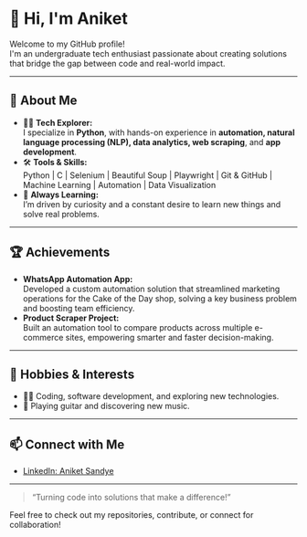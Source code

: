 # 👋 Hi, I'm Aniket 

Welcome to my GitHub profile!  
I'm an undergraduate tech enthusiast passionate about creating solutions that bridge the gap between code and real-world impact.

---

## 🚀 About Me

- 🧑‍💻 **Tech Explorer:**  
  I specialize in **Python**, with hands-on experience in **automation, natural language processing (NLP), data analytics, web scraping**, and **app development**.
- 🛠️ **Tools & Skills:**  
  Python | C | Selenium | Beautiful Soup | Playwright | Git & GitHub | Machine Learning | Automation | Data Visualization  
- 🧠 **Always Learning:**  
  I’m driven by curiosity and a constant desire to learn new things and solve real problems.

---

## 🏆 Achievements

- **WhatsApp Automation App:**  
  Developed a custom automation solution that streamlined marketing operations for the Cake of the Day shop, solving a key business problem and boosting team efficiency.
- **Product Scraper Project:**  
  Built an automation tool to compare products across multiple e-commerce sites, empowering smarter and faster decision-making.

---

## 🌱 Hobbies & Interests

- 👨‍💻 Coding, software development, and exploring new technologies.
- 🎸 Playing guitar and discovering new music.

---

## 📫 Connect with Me

- [LinkedIn: Aniket Sandye](https://www.linkedin.com/in/aniket-sandye)

---

> “Turning code into solutions that make a difference!”

Feel free to check out my repositories, contribute, or connect for collaboration!
